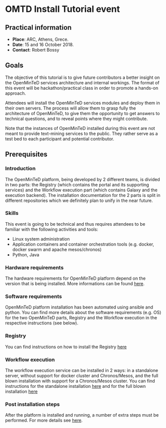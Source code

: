 # OMTD Install Tutorial event

## Practical information

* **Place**: ARC, Athens, Grece.
* **Date**: 15 and 16 October 2018.
* **Contact**: Robert Bossy

## Goals

The objective of this tutorial is to give future contributors a better insight on the OpenMinTeD services architecture and internal workings. The format of this event will be hackathon/practical class in order to promote a hands-on approach.

Attendees will install the OpenMinTeD services modules and deploy them in their own servers. The process will allow them to grasp fully the architecture of OpenMinTeD, to give them the opportunity to get answers to technical questions, and to reveal points where they might contribute.

Note that the instances of OpenMinTeD installed during this event are not meant to provide text-mining services to the public. They rather serve as a test bed to each participant and potential contributor.

## Prerequisites

### Introduction
The OpenMinTeD platform, being developed by 2 different teams, is divided in two parts: the Registry (which contains the portal and its supporting services) and the Workflow execution part (which contains Galaxy and the execution backend). The installation documentation for the 2 parts is split in different repositories which we definitely plan to unify in the near future.

### Skills

This event is going to be technical and thus requires attendees to be familiar with the following activities and tools:

* Linux system administration
* Application containers and container orchestration tools (e.g. docker, docker swarm and apache mesos/chronos)
* Python, Java

### Hardware requirements

The hardware requirements for OpenMinTeD platform depend on the version that is being installed. More informations can be found  [here](https://github.com/openminted/install-tutorial/blob/master/hardware-requirements.md).

### Software requirements

OpenMinTeD platform installation has been automated using ansible and python.
You can find more details about the software requirements (e.g. OS) for the two OpenMinTeD parts, Registry and the 
Workflow execution in the respective instructions (see below).

### Registry
You can find instructions on how to install the Registry [here](https://github.com/openminted/install-tutorial/blob/master/registry/README.md)

### Workflow execution
The workflow execution service can be installed in 2 ways: in a standalone server, without support for docker cluster and Chronos/Mesos, and the full blown installation with support for a Chronos/Mesos cluster. You can find instructions for the standalone installation [here](https://github.com/openminted/omtd-standalone-setup) and for the full blown installation [here](https://github.com/openminted/omtd-stack-setup/blob/master/docs/deployment_guide.md)

### Post installation steps
After the platform is installed and running, a number of extra steps must be performed. For more details see [here](https://github.com/openminted/install-tutorial/blob/master/post-install.md).

